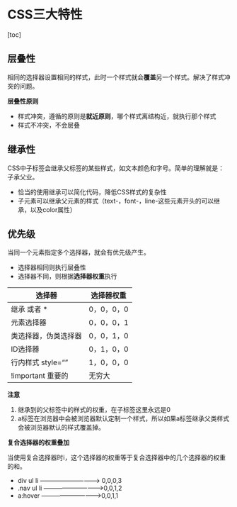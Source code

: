 

# CSS三大特性

[toc]

## 层叠性

相同的选择器设置相同的样式，此时一个样式就会**覆盖**另一个样式。解决了样式冲突的问题。

**层叠性原则**

- 样式冲突，遵循的原则是**就近原则**，哪个样式离结构近，就执行那个样式
- 样式不冲突，不会层叠



## 继承性

CSS中子标签会继承父标签的某些样式，如文本颜色和字号。简单的理解就是：子承父业。

- 恰当的使用继承可以简化代码，降低CSS样式的复杂性
- 子元素可以继承父元素的样式（text-，font-，line-这些元素开头的可以继承，以及color属性）



## 优先级

当同一个元素指定多个选择器，就会有优先级产生。

- 选择器相同则执行层叠性
- 选择器不同，则根据**选择器权重**执行

| 选择器               | 选择器权重 |
| -------------------- | ---------- |
| 继承 或者 *          | 0，0，0，0 |
| 元素选择器           | 0，0，0，1 |
| 类选择器，伪类选择器 | 0，0，1，0 |
| ID选择器             | 0，1，0，0 |
| 行内样式 style=“”    | 1，0，0，0 |
| !important 重要的    | 无穷大     |

**注意**

1. 继承到的父标签中的样式的权重，在子标签这里永远是0
2. a标签在浏览器中会被浏览器默认定制一个样式，所以如果a标签继承父类样式会被浏览器默认的样式覆盖掉。

**复合选择器的权重叠加**

当使用复合选择器时i，这个选择器的权重等于复合选择器中的几个选择器的权重的和。

- div ul li ——————————> 0,0,0,3
- .nav ul li —————————–>0,0,1,2
- a:hover ——————————>0,0,1,1